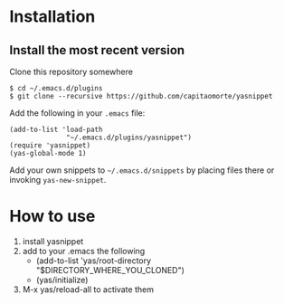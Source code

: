 # Installation

## Install the most recent version

Clone this repository somewhere

    $ cd ~/.emacs.d/plugins
    $ git clone --recursive https://github.com/capitaomorte/yasnippet

Add the following in your `.emacs` file:

    (add-to-list 'load-path
                  "~/.emacs.d/plugins/yasnippet")
    (require 'yasnippet)
    (yas-global-mode 1)

Add your own snippets to `~/.emacs.d/snippets` by placing files there or invoking `yas-new-snippet`.

# How to use

1. install yasnippet
2. add to your .emacs the following
   - (add-to-list 'yas/root-directory "$DIRECTORY_WHERE_YOU_CLONED")
   - (yas/initialize)
3. M-x yas/reload-all to activate them